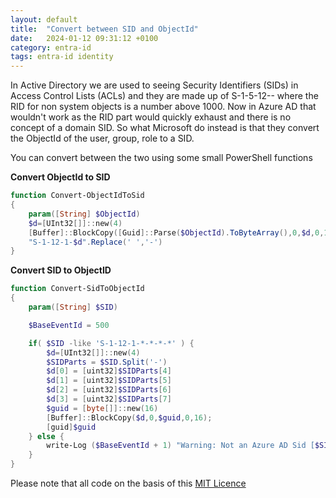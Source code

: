 ```yaml
---
layout: default
title:  "Convert between SID and ObjectId"
date:   2024-01-12 09:31:12 +0100
category: entra-id
tags: entra-id identity
---
```


In Active Directory we are used to seeing Security Identifiers (SIDs) in Access Control Lists (ACLs) and they are made up of S-1-5-12-<domain SID>-<RID> where the RID for non system objects is a number above 1000.  Now in Azure AD that wouldn't work as the RID part would quickly exhaust and there is no concept of a domain SID.   So what Microsoft do instead is that they convert the ObjectId of the user, group, role to a SID.  

You can convert between the two using some small PowerShell functions

**Convert ObjectId to SID**
```powershell
function Convert-ObjectIdToSid
{
    param([String] $ObjectId)
    $d=[UInt32[]]::new(4)
    [Buffer]::BlockCopy([Guid]::Parse($ObjectId).ToByteArray(),0,$d,0,16)
    "S-1-12-1-$d".Replace(' ','-')
}
```

**Convert SID to ObjectID**
```powershell
function Convert-SidToObjectId
{
    param([String] $SID)

    $BaseEventId = 500

    if( $SID -like 'S-1-12-1-*-*-*-*' ) {
        $d=[UInt32[]]::new(4)
        $SIDParts = $SID.Split('-')
        $d[0] = [uint32]$SIDParts[4]
        $d[1] = [uint32]$SIDParts[5]
        $d[2] = [uint32]$SIDParts[6]
        $d[3] = [uint32]$SIDParts[7]
        $guid = [byte[]]::new(16)
        [Buffer]::BlockCopy($d,0,$guid,0,16);
        [guid]$guid
    } else {
        write-Log ($BaseEventId + 1) "Warning: Not an Azure AD Sid [$SID]" "Warning"
    }
}
```


Please note that all code on the basis of this [MIT Licence](/licence)